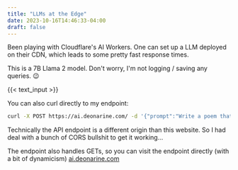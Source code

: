 ```yaml
---
title: "LLMs at the Edge"
date: 2023-10-16T14:46:33-04:00
draft: false
---
```


Been playing with Cloudflare's AI Workers.
One can set up a LLM deployed on their CDN, which leads to some pretty fast response times.

This is a 7B Llama 2 model.  Don't worry, I'm not logging / saving any queries.
😉

{{< text_input >}}

You can also curl directly to my endpoint:

```bash
curl -X POST https://ai.deonarine.com/ -d '{"prompt":"Write a poem that talks about Brooklyn"}'
```

Technically the API endpoint is a different origin than this website.  So I had deal with a bunch of CORS bullshit to get it working...

The endpoint also handles GETs, so you can visit the endpoint directly (with a bit of dynamicism)
[ai.deonarine.com](https://ai.deonarine.com)